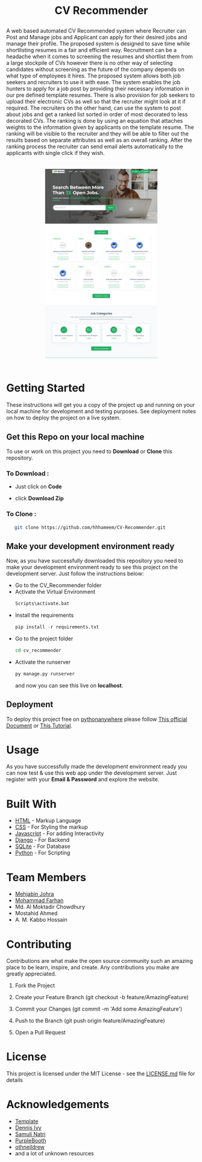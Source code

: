# <p align="center">CV Recommender</p>

A web based automated CV Recommended system where Recruiter can Post and Manage jobs and Applicant can apply for their desired jobs and manage their profile. The
proposed system is designed to save time while shortlisting resumes in a fair
and efficient way. Recruitment can be a headache when it comes to screening
the resumes and shortlist them from a large stockpile of CVs however there
is no other way of selecting candidates without screening as the future of the
company depends on what type of employees it hires. The proposed system
allows both job seekers and recruiters to use it with ease. The system enables
the job hunters to apply for a job post by providing their necessary information
in our pre defined template resumes. There is also provision for job seekers
to upload their electronic CVs as well so that the recruiter might look at it if
required. The recruiters on the other hand, can use the system to post about
jobs and get a ranked list sorted in order of most decorated to less decorated
CVs. The ranking is done by using an equation that attaches weights to the
information given by applicants on the template resume. The ranking will be
visible to the recruiter and they will be able to filter out the results based on
separate attributes as well as an overall ranking. After the ranking process the
recruiter can send email alerts automatically to the applicants with single click
if they wish.

<p align="center"> <img src="images/home.png" alt="MarineGEO circle logo" style="height:500px; width:auto; margin:20px; text-align:center"/></p>

# Getting Started

These instructions will get you a copy of the project up and running on your local machine for development and testing purposes. See deployment notes on how to deploy the project on a live system.

## Get this Repo on your local machine

To use or work on this project you need to **Download** or **Clone** this repository.

### To Download :

-   Just click on **Code**

-   click **Download Zip**

### To Clone :

```sh
   git clone https://github.com/hhhameem/CV-Recommender.git
```

## Make your development environment ready

Now, as you have successfully downloaded this repository you need to make your development environment ready to see this project on the development server. Just follow the instructions below:

-   Go to the CV_Recommender folder
-   Activate the Virtual Environment
    ```sh
    Scripts\activate.bat
    ```
-   Install the requirements
    ```py
    pip install -r requirements.txt
    ```
-   Go to the project folder
    ```sh
    cd cv_recommender
    ```
-   Activate the runserver
    ```py
    py manage.py runserver
    ```
    and now you can see this live on **localhost**.

## Deployment

To deploy this project free on [pythonanywhere](https://www.pythonanywhere.com/) please follow [This official Document](https://help.pythonanywhere.com/pages/DeployExistingDjangoProject/) or [This Tutorial](https://www.youtube.com/watch?v=Y4c4ickks2A).

# Usage

As you have successfully made the development environment ready you can now test & use this web app under the development server. Just register with your **Email & Password** and explore the website.

# Built With

-   [HTML](https://en.wikipedia.org/wiki/HTML) - Markup Language
-   [CSS](https://en.wikipedia.org/wiki/CSS) - For Styling the markup
-   [Javascript](https://www.javascript.com/) - For adding Interactivity
-   [Django](https://www.djangoproject.com/) - For Backend
-   [SQLite](https://www.sqlite.org/index.html) - For Database
-   [Python](https://www.python.org/) - For Scripting

# Team Members

-   [Mehjabin Johra](https://github.com/mjohra)
-   [Mohammad Farhan](https://github.com/farhanm9)
-   Md. Al Moktadir Chowdhury
-   Mostahid Ahmed
-   A. M. Kabbo Hossain

# Contributing

Contributions are what make the open source community such an amazing place to be learn, inspire, and create. Any contributions you make are greatly appreciated.

1. Fork the Project

2. Create your Feature Branch (git checkout -b feature/AmazingFeature)

3. Commit your Changes (git commit -m 'Add some AmazingFeature')

4. Push to the Branch (git push origin feature/AmazingFeature)

5. Open a Pull Request

# License

This project is licensed under the MIT License - see the [LICENSE.md](LICENSE.md) file for details

# Acknowledgements

-   [Template](https://themeforest.net/item/jobhit-job-portal-html-template/29922683)
-   [Dennis Ivy](https://www.youtube.com/channel/UCTZRcDjjkVajGL6wd76UnGg)
-   [Samuli Natri](https://www.youtube.com/channel/UC_F-PRC-SXbaGj_kmMZSotA)
-   [PurpleBooth](https://gist.github.com/PurpleBooth/109311bb0361f32d87a2)
-   [othneildrew](https://github.com/othneildrew/Best-README-Template/blob/master/README.md)
-   and a lot of unknown resources

